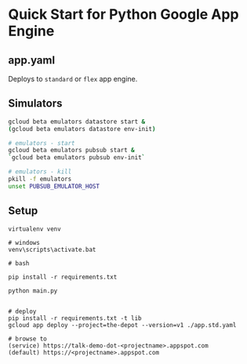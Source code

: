# Quick Start for Python Google App Engine

## app.yaml

Deploys to `standard` or `flex` app engine.

## Simulators

```bash
gcloud beta emulators datastore start &
(gcloud beta emulators datastore env-init)

# emulators - start
gcloud beta emulators pubsub start &
`gcloud beta emulators pubsub env-init`

# emulators - kill
pkill -f emulators
unset PUBSUB_EMULATOR_HOST

```

## Setup

```
virtualenv venv

# windows
venv\scripts\activate.bat

# bash

pip install -r requirements.txt

python main.py


# deploy
pip install -r requirements.txt -t lib
gcloud app deploy --project=the-depot --version=v1 ./app.std.yaml

# browse to
(service) https://talk-demo-dot-<projectname>.appspot.com
(default) https://<projectname>.appspot.com


```

